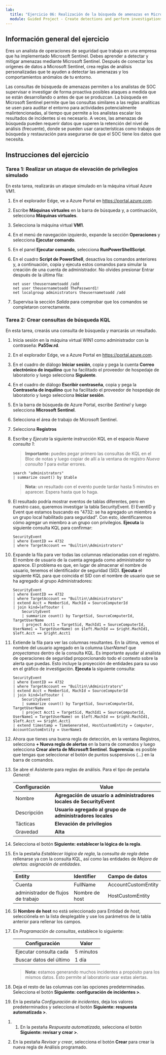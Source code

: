 ```yaml
---
lab:
  title: "Ejercicio 06: Realización de la búsqueda de amenazas en Microsoft\_Sentinel"
  module: Guided Project - Create detections and perform investigations using Microsoft Sentinel
---
```


## Información general del ejercicio

Eres un analista de operaciones de seguridad que trabaja en una empresa que ha implementado Microsoft Sentinel. Debes aprender a detectar y mitigar amenazas mediante Microsoft Sentinel. Después de conectar los orígenes de datos a Microsoft Sentinel, crea reglas de análisis personalizadas que te ayuden a detectar las amenazas y los comportamientos anómalos de tu entorno.

Las consultas de búsqueda de amenazas permiten a los analistas de SOC supervisar e investigar de forma proactiva posibles ataques a medida que se están desarrollando o antes de que se produzcan. La búsqueda en Microsoft Sentinel permite que las consultas similares a las reglas analíticas se usen para auditar el entorno para actividades potencialmente malintencionadas, al tiempo que permite a los analistas escalar los resultados de incidentes si es necesario. A veces, las amenazas de búsqueda pueden requerir datos que superen la retención del nivel de análisis (frecuente), donde se pueden usar características como trabajos de búsqueda y restauración para asegurarse de que el SOC tiene los datos que necesita.

## Instrucciones del ejercicio

### Tarea 1: Realizar un ataque de elevación de privilegios simulado

En esta tarea, realizarás un ataque simulado en la máquina virtual Azure VM1.

1. En el explorador Edge, ve a Azure Portal en <https://portal.azure.com>.

1. Escribe **Máquinas virtuales** en la barra de búsqueda y, a continuación, selecciona **Máquinas virtuales**.

1. Selecciona la máquina virtual **VM1**.

1. En el menú de navegación izquierdo, expande la sección **Operaciones** y selecciona **Ejecutar comando**.

1. En el panel **Ejecutar comando**, selecciona **RunPowerShellScript**.

1. En el cuadro **Script de PowerShell**, desactiva los comandos anteriores y, a continuación, copia y ejecuta estos comandos para simular la creación de una cuenta de administrador. No olvides presionar Entrar después de la última fila:

    ```CommandPrompt
    net user theusernametoadd /add
    net user theusernametoadd ThePassword1!
    net localgroup administrators theusernametoadd /add
    ```

1. Supervisa la sección *Salida* para comprobar que los comandos se completaron correctamente.

### Tarea 2: Crear consultas de búsqueda KQL

En esta tarea, crearás una consulta de búsqueda y marcarás un resultado.

1. Inicia sesión en la máquina virtual WIN1 como administrador con la contraseña: **Pa55w.rd**.  

1. En el explorador Edge, ve a Azure Portal en <https://portal.azure.com>.

1. En el cuadro de diálogo **Iniciar sesión**, copia y pega la cuenta **Correo electrónico de inquilino** que ha facilitado el proveedor de hospedaje de laboratorio y luego selecciona **Siguiente**.

1. En el cuadro de diálogo **Escribir contraseña**, copia y pega la **Contraseña de inquilino** que ha facilitado el proveedor de hospedaje de laboratorio y luego selecciona **Iniciar sesión**.

1. En la barra de búsqueda de Azure Portal, escribe *Sentinel* y luego selecciona **Microsoft Sentinel**.

1. Selecciona el área de trabajo de Microsoft Sentinel.

1. Selecciona **Registros**

1. Escribe y *Ejecuta* la siguiente instrucción KQL en el espacio *Nueva consulta 1*:

   >**Importante:** puedes pegar primero las consultas de KQL en el Bloc de notas y luego copiar de allí a la ventana de registro *Nueva consulta 1* para evitar errores.

    ```KQL
    search "administrators" 
    | summarize count() by $table
    ```

   >**Nota:** un resultado con el evento puede tardar hasta 5 minutos en aparecer. Espera hasta que lo haga.

1. El resultado podría mostrar eventos de tablas diferentes, pero en nuestro caso, queremos investigar la tabla SecurityEvent. El EventID y Event que estamos buscando es "4732: se ha agregado un miembro a un grupo local habilitado para seguridad". Con esto, identificaremos cómo agregar un miembro a un grupo con privilegios. **Ejecuta** la siguiente consulta KQL para confirmar:

    ```KQL
    SecurityEvent 
    | where EventID == 4732
    | where TargetAccount == "Builtin\\Administrators"
    ```

1. Expande la fila para ver todas las columnas relacionadas con el registro. El nombre de usuario de la cuenta agregada como administrador no aparece. El problema es que, en lugar de almacenar el nombre de usuario, tenemos el identificador de seguridad (SID). **Ejecuta** el siguiente KQL para que coincida el SID con el nombre de usuario que se ha agregado al grupo Administradores:

    ```KQL
    SecurityEvent 
    | where EventID == 4732
    | where TargetAccount == "Builtin\\Administrators"
    | extend Acct = MemberSid, MachId = SourceComputerId  
    | join kind=leftouter (
        SecurityEvent 
        | summarize count() by TargetSid, SourceComputerId, TargetUserName 
        | project Acct1 = TargetSid, MachId1 = SourceComputerId, UserName1 = TargetUserName) on $left.MachId == $right.MachId1, $left.Acct == $right.Acct1
    ```

1. Extiende la fila para ver las columnas resultantes. En la última, vemos el nombre del usuario agregado en la columna *UserName1* que *proyectamos* dentro de la consulta KQL. Es importante ayudar al analista de operaciones de seguridad proporcionando todo el contexto sobre la alerta que puedas. Esto incluye la proyección de entidades para su uso en el gráfico de investigación. **Ejecuta** la siguiente consulta:

    ```KQL
    SecurityEvent 
    | where EventID == 4732
    | where TargetAccount == "Builtin\\Administrators"
    | extend Acct = MemberSid, MachId = SourceComputerId  
    | join kind=leftouter (
        SecurityEvent 
        | summarize count() by TargetSid, SourceComputerId, TargetUserName 
        | project Acct1 = TargetSid, MachId1 = SourceComputerId, UserName1 = TargetUserName) on $left.MachId == $right.MachId1, $left.Acct == $right.Acct1
    | extend timestamp = TimeGenerated, HostCustomEntity = Computer, AccountCustomEntity = UserName1
    ```

1. Ahora que tienes una buena regla de detección, en la ventana Registros, selecciona **+ Nueva regla de alertas** en la barra de comandos y luego selecciona **Crear alerta de Microsoft Sentinel**. **Sugerencia:** es posible que tengas que seleccionar el botón de puntos suspensivos (...) en la barra de comandos.

1. Se abre el Asistente para reglas de análisis. Para el tipo de pestaña *General*:

    |Configuración|Value|
    |---|---|
    |Nombre|**Agregación de usuario a administradores locales de SecurityEvent**|
    |Descripción|**Usuario agregado al grupo de administradores locales**|
    |Tácticas|**Elevación de privilegios**|
    |Gravedad|**Alta**|

1. Selecciona el botón **Siguiente: establecer la lógica de la regla**.

1. En la pestaña *Establecer lógica de regla*, la *consulta de regla* debe rellenarse ya con la consulta KQL, así como las entidades de *Mejora de alertas: asignación de entidades*.

    |Entity|Identifier|Campo de datos|
    |:----|:----|:----|
    |Cuenta|FullName|AccountCustomEntity|
    |administrador de flujos de trabajo|Nombre de host|HostCustomEntity|

1. Si **Nombre de host** no está seleccionado para Entidad de *host*, selecciónela en la lista desplegable y use los parámetros de la tabla anterior para rellenar los campos.

1. En *Programación de consultas*, establece lo siguiente:

    |Configuración|Valor|
    |---|---|
    |Ejecutar consulta cada|5 minutos|
    |Buscar datos del último|1 día|

    >**Nota:** estamos generando muchos incidentes a propósito para los mismos datos. Esto permite al laboratorio usar estas alertas.

1. Deja el resto de las columnas con las opciones predeterminadas. Selecciona el botón **Siguiente: configuración de incidentes >**.

1. En la pestaña *Configuración de incidentes*, deja los valores predeterminados y selecciona el botón **Siguiente: respuesta automatizada >**.

<!--- 1. On the *Automated response* tab under *Automation rules*, select **Add new**.

1. Use the settings in the table to configure the automation rule.

   |Setting|Value|
   |:----|:----|
   |Automation rule name|SecurityEvent Local Administrators User Add|
   |Trigger|When incident is created|
   |Actions |Assign owner|
   |Search users and groups |Select your LabUser-xxxxxxxx account|

1. Select **Apply** --->

1. 1. En la pestaña *Respuesta automatizada*, selecciona el botón **Siguiente: revisar y crear >**.
  
1. En la pestaña *Revisar y crear*, selecciona el botón **Crear** para crear la nueva regla de Análisis programado.
